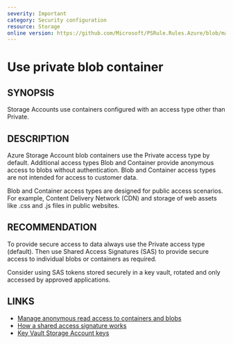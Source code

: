 ```yaml
---
severity: Important
category: Security configuration
resource: Storage
online version: https://github.com/Microsoft/PSRule.Rules.Azure/blob/master/docs/rules/en/Azure.Storage.BlobAccessType.md
---
```


# Use private blob container

## SYNOPSIS

Storage Accounts use containers configured with an access type other than Private.

## DESCRIPTION

Azure Storage Account blob containers use the Private access type by default.
Additional access types Blob and Container provide anonymous access to blobs without authentication.
Blob and Container access types are not intended for access to customer data.

Blob and Container access types are designed for public access scenarios.
For example, Content Delivery Network (CDN) and storage of web assets like .css and .js files in public websites.

## RECOMMENDATION

To provide secure access to data always use the Private access type (default).
Then use Shared Access Signatures (SAS) to provide secure access to individual blobs or containers as required.

Consider using SAS tokens stored securely in a key vault, rotated and only accessed by approved applications.

## LINKS

- [Manage anonymous read access to containers and blobs](https://docs.microsoft.com/en-us/azure/storage/blobs/storage-manage-access-to-resources)
- [How a shared access signature works](https://docs.microsoft.com/en-us/azure/storage/common/storage-sas-overview#how-a-shared-access-signature-works)
- [Key Vault Storage Account keys](https://docs.microsoft.com/en-us/azure/key-vault/key-vault-ovw-storage-keys)

